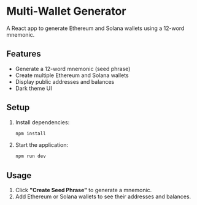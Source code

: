 # Multi-Wallet Generator

A React app to generate Ethereum and Solana wallets using a 12-word mnemonic.

## Features

- Generate a 12-word mnemonic (seed phrase)
- Create multiple Ethereum and Solana wallets
- Display public addresses and balances
- Dark theme UI

## Setup

1. Install dependencies:

   ```bash
   npm install
   ```

2. Start the application:
   ```bash
   npm run dev
   ```

## Usage

1. Click **"Create Seed Phrase"** to generate a mnemonic.
2. Add Ethereum or Solana wallets to see their addresses and balances.

